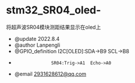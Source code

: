 # stm32_SR04_oled-
将超声波SR04模块测距结果显示在oled上
 * @update 2022.8.4
 * @author Lanpengli
 * @GPIO_definition  I2C[OLED]:SDA->B9  SCL->B8
 *                   SR04:Trig->A1  Echo->A0
 * @email  2931628612@qq.com
